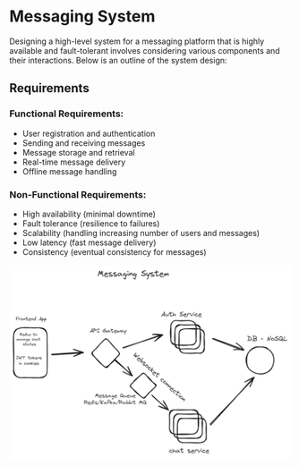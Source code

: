 # Messaging System
Designing a high-level system for a messaging platform that is highly available and fault-tolerant involves considering various components and their interactions. Below is an outline of the system design:

## Requirements
### Functional Requirements:

* User registration and authentication
* Sending and receiving messages
* Message storage and retrieval
* Real-time message delivery
* Offline message handling

### Non-Functional Requirements:

* High availability (minimal downtime)
* Fault tolerance (resilience to failures)
* Scalability (handling increasing number of users and messages)
* Low latency (fast message delivery)
* Consistency (eventual consistency for messages)


![messaging system](files/hld.png)